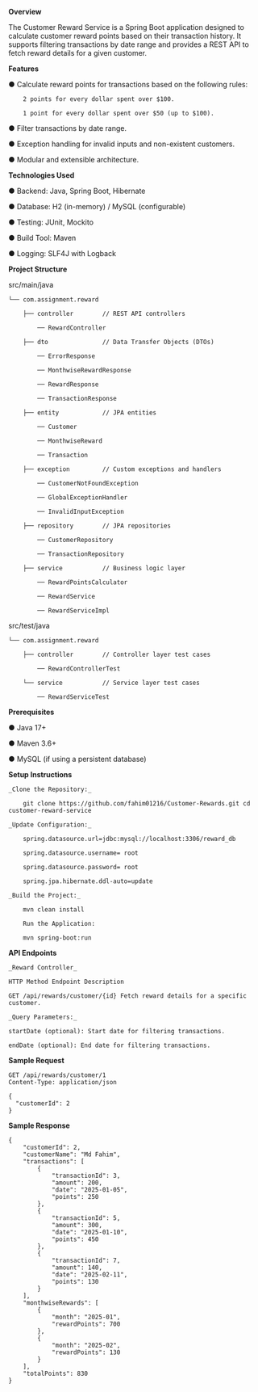 **Overview**

The Customer Reward Service is a Spring Boot application designed to calculate customer reward points based on their transaction history. It supports filtering transactions by date range and provides a REST API to fetch reward details for a given customer.


**Features**

● Calculate reward points for transactions based on the following rules:

		2 points for every dollar spent over $100.
	
		1 point for every dollar spent over $50 (up to $100).
● Filter transactions by date range.

● Exception handling for invalid inputs and non-existent customers.

● Modular and extensible architecture.


**Technologies Used**

● Backend: Java, Spring Boot, Hibernate

● Database: H2 (in-memory) / MySQL (configurable)

● Testing: JUnit, Mockito

● Build Tool: Maven

● Logging: SLF4J with Logback


**Project Structure**

src/main/java

	└── com.assignment.reward

		├── controller        // REST API controllers

			── RewardController

		├── dto               // Data Transfer Objects (DTOs)
	
		 	── ErrorResponse
		
		 	── MonthwiseRewardResponse
		
		 	── RewardResponse
		
		 	── TransactionResponse

		├── entity            // JPA entities
	
		 	── Customer
		
		 	── MonthwiseReward
		
		 	── Transaction

		├── exception         // Custom exceptions and handlers
	
			── CustomerNotFoundException
	 
			── GlobalExceptionHandler
	 
			── InvalidInputException

		├── repository        // JPA repositories
	
			── CustomerRepository
	 
			── TransactionRepository
		
		├── service           // Business logic layer
	 
			── RewardPointsCalculator
	 
			── RewardService

            ── RewardServiceImpl
	 
src/test/java

	└── com.assignment.reward

		├── controller        // Controller layer test cases
	
   		    ── RewardControllerTest

		└── service           // Service layer test cases
	
   		    ── RewardServiceTest

	
**Prerequisites**

● Java 17+

● Maven 3.6+

● MySQL (if using a persistent database)


**Setup Instructions**

	_Clone the Repository:_

		git clone https://github.com/fahim01216/Customer-Rewards.git cd customer-reward-service

	_Update Configuration:_

		spring.datasource.url=jdbc:mysql://localhost:3306/reward_db 
		
		spring.datasource.username= root
		
		spring.datasource.password= root
		
		spring.jpa.hibernate.ddl-auto=update

	_Build the Project:_

		mvn clean install
		
		Run the Application:
		
		mvn spring-boot:run


**API Endpoints**

	_Reward Controller_

	HTTP Method Endpoint Description

	GET /api/rewards/customer/{id} Fetch reward details for a specific customer.

	_Query Parameters:_

	startDate (optional): Start date for filtering transactions.
	
	endDate (optional): End date for filtering transactions.


**Sample Request**

```
GET /api/rewards/customer/1
Content-Type: application/json

{
  "customerId": 2
}
```

**Sample Response**

```
{
    "customerId": 2,
    "customerName": "Md Fahim",
    "transactions": [
        {
            "transactionId": 3,
            "amount": 200,
            "date": "2025-01-05",
            "points": 250
        },
        {
            "transactionId": 5,
            "amount": 300,
            "date": "2025-01-10",
            "points": 450
        },
        {
            "transactionId": 7,
            "amount": 140,
            "date": "2025-02-11",
            "points": 130
        }
    ],
    "monthwiseRewards": [
        {
            "month": "2025-01",
            "rewardPoints": 700
        },
        {
            "month": "2025-02",
            "rewardPoints": 130
        }
    ],
    "totalPoints": 830
}
```

